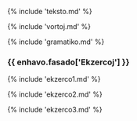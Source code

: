 {% include 'teksto.md' %}


{% include 'vortoj.md' %}


{% include 'gramatiko.md' %}


### {{ enhavo.fasado['Ekzercoj'] }}



{% include 'ekzerco1.md' %}

{% include 'ekzerco2.md' %}

{% include 'ekzerco3.md' %}
